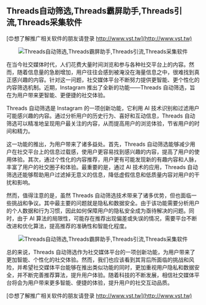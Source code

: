 ## **Threads自动筛选,Threads霸屏助手,Threads引流,Threads采集软件**

[😍想了解推广相关软件的朋友请登录 http://www.vst.tw](http://www.vst.tw)

 <center><img src="https://vst.tw/MP4/tuiguang/png/4.png" alt="Threads自动筛选,Threads霸屏助手,Threads引流,Threads采集软件"></center>

在当今社交媒体时代，人们花费大量时间浏览和参与各种社交平台上的内容。然而，随着信息量的急剧增加，用户往往会感到被淹没在海量信息之中，很难找到真正感兴趣的内容。针对这一问题，社交媒体平台不断努力提供更智能、更个性化的内容筛选机制。近期，Instagram 推出了全新的功能——Threads 自动筛选，旨在为用户带来更智能、更便捷的社交体验。

Threads 自动筛选是 Instagram 的一项创新功能，它利用 AI 技术识别和过滤用户可能感兴趣的内容。通过分析用户的历史行为、喜好和互动信息，Threads 自动筛选可以精准地呈现用户最关注的内容，从而提高用户的浏览体验，节省用户的时间和精力。

这一功能的推出，为用户带来了诸多益处。首先，Threads 自动筛选能够减少用户在社交平台上的信息过载感，使用户更容易找到感兴趣的内容，提高了用户的使用体验。其次，通过个性化的内容推荐，用户更有可能发现新的有趣内容和人脉，丰富了用户的社交圈子和体验。最重要的是，通过 AI 技术的应用，Threads 自动筛选还能够帮助用户过滤掉无意义的信息，降低虚假信息和低质量内容对用户的干扰和影响。

然而，值得注意的是，虽然 Threads 自动筛选技术带来了诸多优势，但也面临一些挑战和争议。其中最主要的问题就是隐私和数据安全。由于该功能需要分析用户的个人数据和行为习惯，因此如何保障用户的隐私安全成为亟待解决的问题。同时，由于 AI 算法的局限性，可能存在推荐出现偏差或失误的情况，需要平台不断改进和优化算法，提高推荐的准确性和智能化程度。

 <center><img src="https://vst.tw/MP4/tuiguang/png/7.png" alt="Threads自动筛选,Threads霸屏助手,Threads引流,Threads采集软件"></center>

总的来说，Threads 自动筛选作为社交媒体平台的一项创新功能，为用户带来了更加智能、个性化的社交体验。然而，我们也应该看到其背后所面临的挑战和风险，并希望社交媒体平台能够在推出类似功能的同时，更加重视用户隐私和数据安全，并不断完善推荐算法，提升用户体验。随着科技的不断发展，相信社交媒体平台将会为用户带来更多智能、便捷的体验，提升用户的社交互动品质。

[😍想了解推广相关软件的朋友请登录 http://www.vst.tw](http://www.vst.tw)



